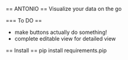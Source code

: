 == ANTONIO ==
Visualize your data on the go

=== To DO ==
* make buttons actually do something!
* complete editable view for detailed view

== Install ==
pip install requirements.pip

